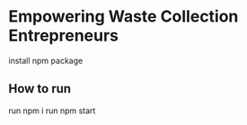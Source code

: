 # Empowering Waste Collection Entrepreneurs

install npm package

## How to run

run npm i
run npm start
